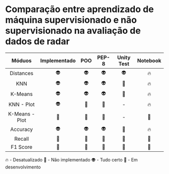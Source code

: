 # Comparação entre aprendizado de máquina supervisionado e não supervisionado na avaliação de dados de radar


|      Móduos      | Implementado |    POO     |   PEP-8    | Unity Test  | Notebook |
| :--------------: | :----------: | :--------: | :--------: | :---------: | :------: |
|    Distances     |   :alien:    |  :alien:   |  :alien:   |   :alien:   |  :fire:  |
|       KNN        |   :alien:    |  :alien:   |  :alien:   |    :poop:   |  :fire:  |
|     K-Means      |   :alien:    |  :alien:   |  :alien:   |    :poop:   |  :fire:  |
|    KNN - Plot    |   :alien:    |   :poop:   |   :poop:   |      -      |  :fire:  |
|  K-Means - Plot  |    :poop:    |   :poop:   |   :poop:   |      -      |  :poop:  |
|     Accuracy     |   :alien:    |  :alien:   |  :alien:   |    :poop:   |  :fire:  |
|      Recall      |   :rocket:   |  :rocket:  |  :rocket:  |    :poop:   |  :poop:  |
|     F1 Score     |   :rocket:   |  :rocket:  |  :rocket:  |    :poop:   |  :poop:  |

:fire: - Desatualizado
:poop: - Não implementado
:alien: - Tudo certo
:rocket: - Em desenvolvimento

